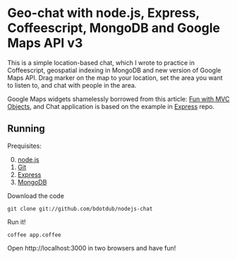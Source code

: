 Geo-chat with node.js, Express, Coffeescript, MongoDB and Google Maps API v3
============================================================================

This is a simple location-based chat, which I wrote to practice in Coffeescript, geospatial indexing in MongoDB and new version of Google Maps API. Drag marker on the map to your location, set the area you want to listen to, and chat with people in the area.  

Google Maps widgets shamelessly borrowed from this article: [Fun with MVC Objects](http://code.google.com/intl/en-EN/apis/maps/articles/mvcfun.html), and Chat application is based on the example in [Express](http://github.com/visionmedia/express) repo. 


Running
-------

Prequisites:

  0. [node.js](http://nodejs.org/)
  1. [Git](http://git-scm.com/)
  2. [Express](http://github.com/visionmedia/express)
  3. [MongoDB](http://www.mongodb.org) 

Download the code

    git clone git://github.com/bdotdub/nodejs-chat

Run it!

    coffee app.coffee

Open http://localhost:3000 in two browsers and have fun!


